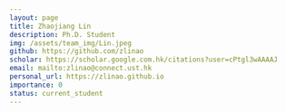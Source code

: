 ```yaml
---
layout: page
title: Zhaojiang Lin
description: Ph.D. Student
img: /assets/team_img/Lin.jpeg
github: https://github.com/zlinao
scholar: https://scholar.google.com.hk/citations?user=cPtgl3wAAAAJ
email: mailto:zlinao@connect.ust.hk
personal_url: https://zlinao.github.io
importance: 0
status: current_student
---
```

